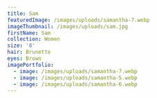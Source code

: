 ```yaml
---
title: Sam
featuredImage: /images/uploads/samantha-7.webp
imageThumbnail: /images/uploads/sam.jpg
firstName: Sam
collection: Women
size: '8'
hair: Brunette
eyes: Brown
imagePortfolio:
  - image: /images/uploads/samantha-7.webp
  - image: /images/uploads/samantha-5.webp
  - image: /images/uploads/samantha-6.webp
---
```



